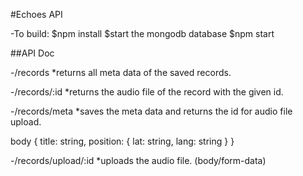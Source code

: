 #Echoes API

-To build:
$npm install
$start the mongodb database
$npm start

##API Doc

-/records
*returns all meta data of the saved records.

-/records/:id
*returns the audio file of the record with the given id.

-/records/meta
*saves the meta data and returns the id for audio file upload.

body 
{
	title: string,
	position: {
		lat: string,
		lang: string
	}
}

-/records/upload/:id
*uploads the audio file.
(body/form-data)